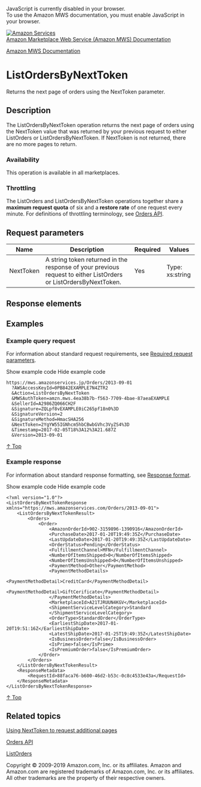 <div id="MWSDX_noscript">

JavaScript is currently disabled in your browser.  
To use the Amazon MWS documentation, you must enable JavaScript in your
browser.

</div>

<div id="MWSDX_divtop">

[![Amazon
Services](https://images-na.ssl-images-amazon.com/images/G/08/mwsportal/fr_FR/amazonservices.gif "Amazon Services")](http://services.amazon.fr)  
<span id="MWSDX_titlebar">[Amazon Marketplace Web Service (Amazon MWS)
Documentation](https://developer.amazonservices.fr/gp/mws/docs.html)</span>

</div>

<div id="MWSDX_divbottom">

<div id="MWSDX_divleft">

<div id="MWSDX_toc">

</div>

</div>

<div id="MWSDX_divright">

<div id="MWSDX_content">

<span id="MWSDX_breadcrumbs">[Amazon MWS
Documentation](https://developer.amazonservices.fr/gp/mws/docs.html)</span>

<div id="Orders_ListOrdersByNextToken" class="nested0">

ListOrdersByNextToken
=====================

<div class="body">

<span class="ph">Returns the next page of orders using the <span
class="keyword parmname">NextToken</span> parameter.</span>

</div>

<div id="Description" class="topic concept nested1">

Description
-----------

<div class="body conbody">

The <span class="keyword apiname">ListOrdersByNextToken</span> operation
returns the next page of orders using the <span
class="keyword parmname">NextToken</span> value that was returned by
your previous request to either <span
class="keyword apiname">ListOrders</span> or <span
class="keyword apiname">ListOrdersByNextToken</span>. If <span
class="keyword parmname">NextToken</span> is not returned, there are no
more pages to return.

<div class="section">

### Availability

This operation is available in all marketplaces.

</div>

<div class="section">

### Throttling

The <span class="keyword apiname">ListOrders</span> and <span
class="keyword apiname">ListOrdersByNextToken</span> operations together
share a **maximum request quota** of six and a **restore rate** of one
request every minute. For definitions of throttling terminology, see
<a href="../orders-2013-09-01/Orders_Overview.md" class="xref">Orders API</a>.

</div>

</div>

</div>

<div id="RequestParameters" class="topic reference nested1">

Request parameters
------------------

<div class="body refbody">

<div class="tablenoborder">

| Name                                            | Description                                                                                                                                                                               | Required | Values                                  |
|-------------------------------------------------|-------------------------------------------------------------------------------------------------------------------------------------------------------------------------------------------|----------|-----------------------------------------|
| <span class="keyword parmname">NextToken</span> | A string token returned in the response of your previous request to either <span class="keyword apiname">ListOrders</span> or <span class="keyword apiname">ListOrdersByNextToken</span>. | Yes      | <span class="ph">Type: xs:string</span> |

</div>

</div>

</div>

<div id="ResponseElements" class="topic reference nested1">

Response elements
-----------------

<div class="body refbody">

</div>

</div>

<div id="Examples" class="topic reference nested1">

Examples
--------

<div class="body refbody">

<div class="section">

### Example query request

<span class="ph">For information about standard request requirements,
see
<a href="../dev_guide/DG_RequiredRequestParameters.md" class="xref">Required request parameters</a>.</span>

<span class="ph expander"> <span class="keyword parmname xshow">Show
example code</span> <span class="keyword parmname xhide">Hide example
code</span> </span>

<div class="sectiondiv content">

    https://mws.amazonservices.jp/Orders/2013-09-01
      ?AWSAccessKeyId=0PB842EXAMPLE7N4ZTR2
      &Action=ListOrdersByNextToken
      &MWSAuthToken=amzn.mws.4ea38b7b-f563-7709-4bae-87aeaEXAMPLE
      &SellerId=A2986ZQ066CH2F
      &Signature=ZQLpf8vEXAMPLE0iC265pf18n0%3D
      &SignatureVersion=2
      &SignatureMethod=HmacSHA256
      &NextToken=2YgYW55IGNhcm5hbCBwbGVhc3VyZS4%3D
      &Timestamp=2017-02-05T18%3A12%3A21.687Z
      &Version=2013-09-01

<a href="#Examples" class="xref">↑ Top</a>

</div>

</div>

<div class="section">

### Example response

<span class="ph">For information about standard response formatting, see
<a href="../dev_guide/DG_ResponseFormat.md" class="xref">Response format</a>.</span>

<span class="ph expander"> <span class="keyword parmname xshow">Show
example code</span> <span class="keyword parmname xhide">Hide example
code</span> </span>

<div class="sectiondiv content">

    <?xml version="1.0"?>
    <ListOrdersByNextTokenResponse xmlns="https://mws.amazonservices.com/Orders/2013-09-01">
        <ListOrdersByNextTokenResult>
            <Orders>
                <Order>
                    <AmazonOrderId>902-3159896-1390916</AmazonOrderId>
                    <PurchaseDate>2017-01-20T19:49:35Z</PurchaseDate>
                    <LastUpdateDate>2017-01-20T19:49:35Z</LastUpdateDate>
                    <OrderStatus>Pending</OrderStatus>
                    <FulfillmentChannel>MFN</FulfillmentChannel>
                    <NumberOfItemsShipped>0</NumberOfItemsShipped>
                    <NumberOfItemsUnshipped>0</NumberOfItemsUnshipped>
                    <PaymentMethod>Other</PaymentMethod>
                    <PaymentMethodDetails>
                        <PaymentMethodDetail>CreditCard</PaymentMethodDetail>
                        <PaymentMethodDetail>GiftCerificate</PaymentMethodDetail>
                    </PaymentMethodDetails>
                    <MarketplaceId>A21TJRUUN4KGV</MarketplaceId>
                    <ShipmentServiceLevelCategory>Standard
                    </ShipmentServiceLevelCategory>
                    <OrderType>StandardOrder</OrderType>
                    <EarliestShipDate>2017-01-20T19:51:16Z</EarliestShipDate>
                    <LatestShipDate>2017-01-25T19:49:35Z</LatestShipDate>   
                    <IsBusinessOrder>false</IsBusinessOrder>
                    <IsPrime>false</IsPrime>
                    <IsPremiumOrder>false</IsPremiumOrder>  
                </Order>
            </Orders>
        </ListOrdersByNextTokenResult>
        <ResponseMetadata>
            <RequestId>88faca76-b600-46d2-b53c-0c8c4533e43a</RequestId>
        </ResponseMetadata>
    </ListOrdersByNextTokenResponse>

<a href="#Examples" class="xref">↑ Top</a>

</div>

</div>

</div>

</div>

<div id="RelatedActions" class="topic nested1">

Related topics
--------------

<div class="body">

<a href="../dev_guide/DG_NextToken.md" class="xref">Using NextToken to request additional pages</a>

<a href="../orders-2013-09-01/Orders_Overview.md" class="xref">Orders API</a>

<a href="../orders-2013-09-01/Orders_ListOrders.md" class="xref">ListOrders</a>

</div>

</div>

</div>

<div id="MWSDX_footer">

Copyright © 2009-2019 Amazon.com, Inc. or its affiliates. Amazon and
Amazon.com are registered trademarks of Amazon.com, Inc. or its
affiliates. All other trademarks are the property of their respective
owners.

</div>

</div>

</div>

<div style="clear: both;">

</div>

</div>
